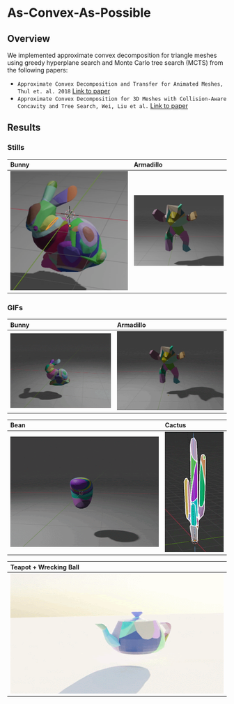 # As-Convex-As-Possible

## Overview

We implemented approximate convex decomposition for triangle meshes using greedy hyperplane search and Monte Carlo tree search (MCTS) from the following papers:
- `Approximate Convex Decomposition and Transfer for Animated Meshes, Thul et. al. 2018` [Link to paper](https://www.microsoft.com/en-us/research/uploads/prod/2019/09/a226-thul.pdf)
- `Approximate Convex Decomposition for 3D Meshes with Collision-Aware Concavity and Tree Search, Wei, Liu et al.` [Link to paper](https://colin97.github.io/CoACD/)


## Results

### Stills

| Bunny                | Armadillo              |
| :----------------- | :----------------- |
| ![bunny_still](images/bunny_still.png) | ![armadillo still](images/armadillo_still.png) |

### GIFs

| Bunny                | Armadillo              |
| :----------------- | :----------------- |
| ![bunny](images/bunny_fall.gif) | ![armadillo](images/armadillo_fall.gif) |

| Bean                | Cactus              |
| :----------------- | :----------------- |
| ![bean](images/bean_fall.gif) | ![cactus](images/cactus_moving.gif) |

| Teapot + Wrecking Ball                | 
| :----------------- | 
| ![teapot](images/ritchie_teapot.gif) | 
